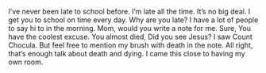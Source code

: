I’ve never been late to school before.
I’m late all the time. It’s no big deal.
I get you to school on time every day.
Why are you late?
I have a lot of people to say hi to in the morning. 
Mom, would you write a note for me.
Sure, 
You have the coolest excuse.
You almost died, Did you see Jesus?
I saw Count Chocula.
But feel free to mention my brush with death in the note.
All right, that’s enough talk about death and dying.
I came this close to having my own room.

